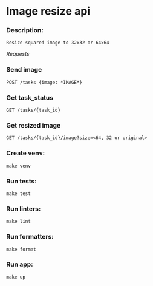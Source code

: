 # Image resize api

### Description:
    Resize squared image to 32x32 or 64x64
*Requests*
### Send image 
    POST /tasks {image: *IMAGE*}
### Get task_status
    GET /tasks/{task_id}
### Get resized image
    GET /tasks/{task_id}/image?size=<64, 32 or original>

### Create venv:
    make venv

### Run tests:
    make test

### Run linters:
    make lint

### Run formatters:
    make format
    
### Run app:
    make up

    
